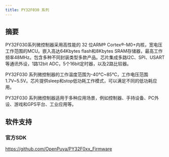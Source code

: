 ```yaml
---
title: PY32F030 系列
---
```


## 摘要

PY32F030系列微控制器采用高性能的 32 位ARM® Cortex®-M0+内核，宽电压工作范围的MCU。嵌入高达64Kbytes flash和8Kbytes SRAM存储器，最高工作频率48MHz。包含多种不同封装类型多款产品。芯片集成多路I2C、SPI、USART等通讯外设，1路12bit ADC，5个16bit定时器，以及2路比较器。

PY32F030 系列微控制器的工作温度范围为-40℃~85℃，工作电压范围 1.7V~5.5V。芯片提供sleep和stop低功耗工作模式，可以满足不同的低功耗应用。

PY32F030 系列微控制器适用于多种应用场景，例如控制器、手持设备、PC外设、游戏和GPS平台、工业应用等。

<!-- @include: ../../data/markdown/PY32F030/zh_CN.md -->

## 软件支持

### 官方SDK

<https://github.com/OpenPuya/PY32F0xx_Firmware>

